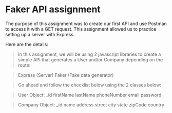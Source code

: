 # Faker API assignment 

The purpose of this assignment was to create our first API and use Postman to access it with a GET request. This assignment allowed us to practice setting up a server with Express. 

Here are the details:

>In this assignment, we will be using 2 javascript libraries to create a simple API that generates a User and/or Company depending on the route:

>Express (Server)
>Faker (Fake data generator)

>Go ahead and follow the checklist below using the 2 classes below:

>User Object:
>_id
firstName
lastName
phoneNumber
email
password

>Company Object:
>_id
>name
>address
>street
>city
>state
>zipCode
>country
